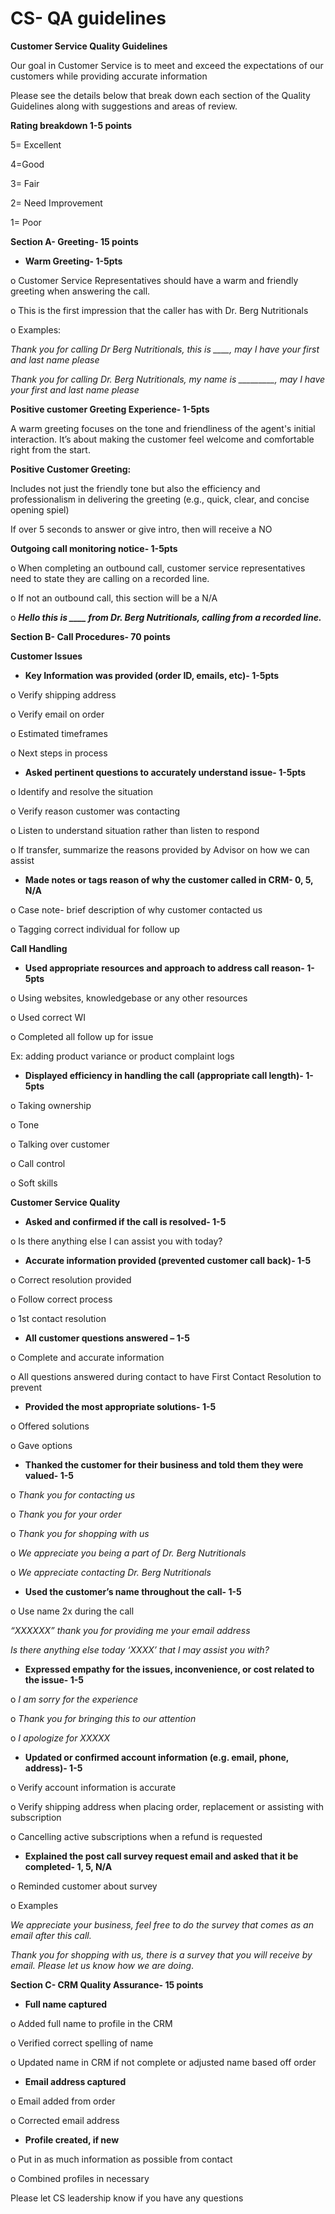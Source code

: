 # CS- QA guidelines

**Customer Service Quality Guidelines**

Our goal in Customer Service is to meet and exceed the expectations of our customers while providing accurate information

Please see the details below that break down each section of the Quality Guidelines along with suggestions and areas of review.

**Rating breakdown 1-5 points**

5= Excellent

4=Good

3= Fair

2= Need Improvement

1= Poor

**Section A- Greeting- 15 points**

- **Warm Greeting- 1-5pts**

o   Customer Service Representatives should have a warm and friendly greeting when answering the call.

o   This is the first impression that the caller has with Dr. Berg Nutritionals

o   Examples:

  *Thank you for calling Dr Berg Nutritionals, this is \_\_\_\_, may I have your first and last name please*

  *Thank you for calling Dr. Berg Nutritionals, my name is \_\_\_\_\_\_\_\_\_, may I have your first and last name please*

  **Positive customer Greeting Experience- 1-5pts**

A warm greeting focuses on the tone and friendliness of the agent's initial interaction. It’s about making the customer feel welcome and comfortable right from the start.

 **Positive Customer Greeting:**

Includes not just the friendly tone but also the efficiency and professionalism in delivering the greeting (e.g., quick, clear, and concise opening spiel)

 If over 5 seconds to answer or give intro, then will receive a NO

 **Outgoing call monitoring notice- 1-5pts**

o   When completing an outbound call, customer service representatives need to state they are calling on a recorded line.

o   If not an outbound call, this section will be a N/A

o   ***Hello this is \_\_\_\_ from Dr. Berg Nutritionals, calling from a recorded line.*** 

 **Section B- Call Procedures- 70 points**

**Customer Issues**

- **Key Information was provided (order ID, emails, etc)- 1-5pts**

o   Verify shipping address

o   Verify email on order

o   Estimated timeframes

o   Next steps in process

- **Asked pertinent questions to accurately understand issue- 1-5pts**

o   Identify and resolve the situation

o   Verify reason customer was contacting

o   Listen to understand situation rather than listen to respond

o   If transfer, summarize the reasons provided by Advisor on how we can assist

- **Made notes or tags reason of why the customer called in CRM- 0, 5, N/A**

o   Case note- brief description of why customer contacted us

o   Tagging correct individual for follow up

**Call Handling**

- **Used appropriate resources and approach to address call reason- 1-5pts**

o   Using websites, knowledgebase or any other resources

o   Used correct WI

o   Completed all follow up for issue

Ex: adding product variance or product complaint logs

- **Displayed efficiency in handling the call (appropriate call length)- 1-5pts**

o   Taking ownership

o   Tone

o   Talking over customer

o   Call control

o   Soft skills

**Customer Service Quality**

- **Asked and confirmed if the call is resolved- 1-5**

o   Is there anything else I can assist you with today?

- **Accurate information provided (prevented customer call back)- 1-5**

o   Correct resolution provided

o   Follow correct process

o   1st contact resolution

- **All customer questions answered – 1-5**

o   Complete and accurate information

o   All questions answered during contact to have First Contact Resolution to prevent

- **Provided the most appropriate solutions- 1-5**

o   Offered solutions

o   Gave options

- **Thanked the customer for their business and told them they were valued- 1-5**

o   *Thank you for contacting us*

o   *Thank you for your order*

o   *Thank you for shopping with us*

o   *We appreciate you being a part of Dr. Berg Nutritionals*

o   *We appreciate contacting Dr. Berg Nutritionals*

- **Used the customer’s name throughout the call- 1-5**

o   Use name 2x during the call

*“XXXXXX” thank you for providing me your email address*

  *Is there anything else today ‘XXXX’ that I may assist you with?*

- **Expressed empathy for the issues, inconvenience, or cost related to the issue- 1-5**

o   *I am sorry for the experience*

o   *Thank you for bringing this to our attention*

o   *I apologize for XXXXX*

- **Updated or confirmed account information (e.g. email, phone, address)- 1-5**

o   Verify account information is accurate

o   Verify shipping address when placing order, replacement or assisting with subscription

o   Cancelling active subscriptions when a refund is requested

- **Explained the post call survey request email and asked that it be completed- 1, 5, N/A**

o   Reminded customer about survey

o   Examples

*We appreciate your business, feel free to do the survey that comes as an email after this call.*

*Thank you for shopping with us, there is a survey that you will receive by email. Please let us know how we are doing*.

**Section C- CRM Quality Assurance- 15 points**

- **Full name captured**

o   Added full name to profile in the CRM

o   Verified correct spelling of name

o   Updated name in CRM if not complete or adjusted name based off order

- **Email address captured**

o   Email added from order

o   Corrected email address

- **Profile created, if new**

o   Put in as much information as possible from contact

o   Combined profiles in necessary

Please let CS leadership know if you have any questions